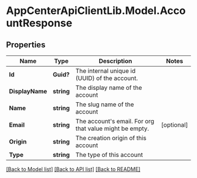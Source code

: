 # AppCenterApiClientLib.Model.AccountResponse
## Properties

Name | Type | Description | Notes
------------ | ------------- | ------------- | -------------
**Id** | **Guid?** | The internal unique id (UUID) of the account. | 
**DisplayName** | **string** | The display name of the account | 
**Name** | **string** | The slug name of the account | 
**Email** | **string** | The account&#x27;s email. For org that value might be empty. | [optional] 
**Origin** | **string** | The creation origin of this account | 
**Type** | **string** | The type of this account | 

[[Back to Model list]](../README.md#documentation-for-models) [[Back to API list]](../README.md#documentation-for-api-endpoints) [[Back to README]](../README.md)

